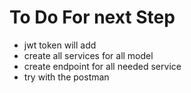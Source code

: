 # To Do For next Step

* jwt token will add
* create all services for all model
* create endpoint for all needed service
* try with the postman 